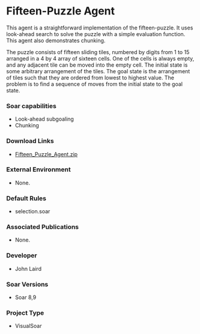 # Fifteen-Puzzle Agent #
This agent is a straightforward implementation of the fifteen-puzzle.  It uses look-ahead search to solve the puzzle with a simple evaluation function. This agent also demonstrates chunking.

The puzzle consists of fifteen sliding tiles, numbered by digits from 1 to 15 arranged in a 4 by 4 array of sixteen cells. One of the cells is always empty, and any adjacent tile can be moved into the empty cell. The initial state is some arbitrary arrangement of the tiles. The goal state is the arrangement of tiles such that they are ordered from lowest to highest value. The problem is to find a sequence of moves from the initial state to the goal state.

### Soar capabilities ###
  * Look-ahead subgoaling
  * Chunking

### Download Links ###
  * [Fifteen\_Puzzle\_Agent.zip](http://web.eecs.umich.edu/~soar/downloads/Agents/Fifteen_Puzzle_Agent.zip)

### External Environment ###
  * None.

### Default Rules ###
  * selection.soar

### Associated Publications ###
  * None.

### Developer ###
  * John Laird

### Soar Versions ###
  * Soar 8,9

### Project Type ###
  * VisualSoar